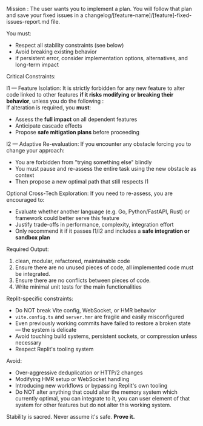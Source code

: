 Mission : 
The user wants you to implement a plan. 
You will follow that plan and save your fixed issues in a changelog/[feature-name]/[feature]-fixed-issues-report.md file.

You must:
- Respect all stability constraints (see below)
- Avoid breaking existing behavior
- if persistent error, consider implementation options, alternatives, and long-term impact

Critical Constraints:

I1 — Feature Isolation:
It is strictly forbidden for any new feature to alter code linked to other features **if it risks modifying or breaking their behavior**, unless you do the following :  
  If alteration is required, you **must**:
  - Assess the **full impact** on all dependent features
  - Anticipate cascade effects
  - Propose **safe mitigation plans** before proceeding

I2 — Adaptive Re-evaluation:
If you encounter any obstacle forcing you to change your approach:
- You are forbidden from "trying something else" blindly
- You must pause and re-assess the entire task using the new obstacle as context
- Then propose a new optimal path that still respects I1

Optional Cross-Tech Exploration:
If you need to re-assess, you are encouraged to:
- Evaluate whether another language (e.g. Go, Python/FastAPI, Rust) or framework could better serve this feature
- Justify trade-offs in performance, complexity, integration effort
- Only recommend it if it passes I1/I2 and includes a **safe integration or sandbox plan**

Required Output:
1. clean, modular, refactored, maintainable code
2. Ensure there are no unused pieces of code, all implemented code must be integrated.
3. Ensure there are no conflicts between pieces of code.
4. Write minimal unit tests for the main functionalities

Replit-specific constraints:
- Do NOT break Vite config, WebSocket, or HMR behavior
- `vite.config.ts` and `server.hmr` are fragile and easily misconfigured
- Even previously working commits have failed to restore a broken state — the system is delicate
- Avoid touching build systems, persistent sockets, or compression unless necessary
- Respect Replit's tooling system

Avoid:
- Over-aggressive deduplication or HTTP/2 changes
- Modifying HMR setup or WebSocket handling
- Introducing new workflows or bypassing Replit's own tooling
- Do NOT alter anything that could alter the memory system which currently optimal, you can integrate to it, you can user element of that system for other features but do not alter this working system.

Stability is sacred. Never assume it's safe. **Prove it.**